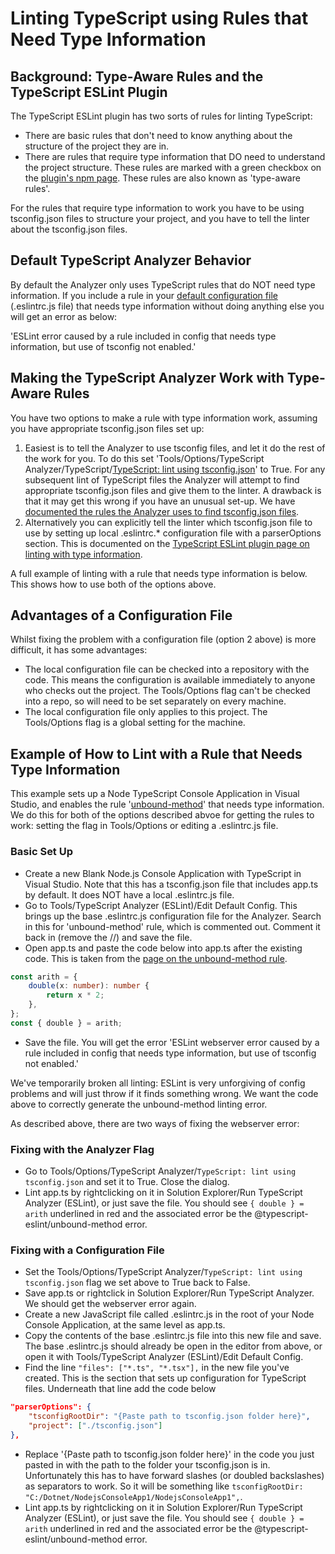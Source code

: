 ﻿# Linting TypeScript using Rules that Need Type Information

## Background: Type-Aware Rules and the TypeScript ESLint Plugin

The TypeScript ESLint plugin has two sorts of rules for linting TypeScript:
- There are basic rules that don't need to know anything about the structure of the project they are in.  
- There are rules that require type information that DO need to understand the project structure.  These rules are marked with a green checkbox on the [plugin's npm page](https://www.npmjs.com/package/@typescript-eslint/eslint-plugin).  These rules are also known as 'type-aware rules'.

For the rules that require type information to work you have to be using tsconfig.json files to structure your project, and you have to tell the linter about the tsconfig.json files.

## Default TypeScript Analyzer Behavior

By default the Analyzer only uses TypeScript rules that do NOT need type information.  If you include a rule in your [default configuration file](defaultconfig.md) (.eslintrc.js file) that needs type information without doing anything else you will get an error as below:

'ESLint error caused by a rule included in config that needs type information, but use of tsconfig not enabled.'

## Making the TypeScript Analyzer Work with Type-Aware Rules

You have two options to make a rule with type information work, assuming you have appropriate tsconfig.json files set up:

1. Easiest is to tell the Analyzer to use tsconfig files, and let it do the rest of the work for you.  To do this set 'Tools/Options/TypeScript Analyzer/TypeScript/[TypeScript: lint using tsconfig.json](settings.md#usetsconfig)' to True.  For any subsequent lint of TypeScript files the Analyzer will attempt to find appropriate tsconfig.json files and give them to the linter.  A drawback is that it may get this wrong if you have an unusual set-up.  We have [documented the rules the Analyzer uses to find tsconfig.json files](tsconfigrules.md).
2. Alternatively you can explicitly tell the linter which tsconfig.json file to use by setting up local .eslintrc.* configuration file with a parserOptions section.  This is documented on the [TypeScript ESLint plugin page on linting with type information](https://typescript-eslint.io/docs/linting/type-linting/).

A full example of linting with a rule that needs type information is below.  This shows how to use both of the options above.

## Advantages of a Configuration File

Whilst fixing the problem with a configuration file (option 2 above) is more difficult, it has some advantages:  

- The local configuration file can be checked into a repository with the code. This means the configuration is available immediately to anyone who checks out the project.  The Tools/Options flag can't be checked into a repo, so will need to be set separately on every machine.
- The local configuration file only applies to this project.  The Tools/Options flag is a global setting for the machine.

## Example of How to Lint with a Rule that Needs Type Information

This example sets up a Node TypeScript Console Application in Visual Studio, and enables the rule '[unbound-method](https://github.com/typescript-eslint/typescript-eslint/blob/main/packages/eslint-plugin/docs/rules/unbound-method.md)' that needs type information.  We do this for both of the options described abvoe for getting the rules to work: setting the flag in Tools/Options or editing a .eslintrc.js file.

### Basic Set Up

- Create a new Blank Node.js Console Application with TypeScript in Visual Studio.  Note that this has a tsconfig.json file that includes app.ts by default.  It does NOT have a local .eslintrc.js file.
- Go to Tools/TypeScript Analyzer (ESLint)/Edit Default Config.  This brings up the base .eslintrc.js configuration file for the Analyzer.  Search in this for 'unbound-method' rule, which is commented out.  Comment it back in (remove the //) and save the file. 
- Open app.ts and paste the code below into app.ts after the existing code. This is taken from the [page on the unbound-method rule](https://github.com/typescript-eslint/typescript-eslint/blob/main/packages/eslint-plugin/docs/rules/unbound-method.md).
```typescript
const arith = {
    double(x: number): number {
        return x * 2;
    },
};
const { double } = arith;
```
- Save the file.  You will get the error 'ESLint webserver error caused by a rule included in config that needs type information, but use of tsconfig not enabled.'  

We've temporarily broken all linting: ESLint is very unforgiving of config problems and will just throw if it finds something wrong.  We want the code above to correctly generate the unbound-method linting error.

As described above, there are two ways of fixing the webserver error:

### Fixing with the Analyzer Flag

- Go to Tools/Options/TypeScript Analyzer/`TypeScript: lint using tsconfig.json` and set it to True.  Close the dialog.
- Lint app.ts by rightclicking on it in Solution Explorer/Run TypeScript Analyzer (ESLint), or just save the file.  You should see `{ double } = arith` underlined in red and the associated error be the @typescript-eslint/unbound-method error.

### Fixing with a Configuration File

- Set the Tools/Options/TypeScript Analyzer/`TypeScript: lint using tsconfig.json` flag we set above to True back to False. 
- Save app.ts or rightclick in Solution Explorer/Run TypeScript Analyzer.  We should get the webserver error again.
- Create a new JavaScript file called .eslintrc.js in the root of your Node Console Application, at the same level as app.ts.
- Copy the contents of the base .eslintrc.js file into this new file and save.  The base .eslintrc.js should already be open in the editor from above, or open it with Tools/TypeScript Analyzer (ESLint)/Edit Default Config.
- Find the line `"files": ["*.ts", "*.tsx"],` in the new file you've created.  This is the section that sets up configuration for TypeScript files.  Underneath that line add the code below
```json
"parserOptions": {
    "tsconfigRootDir": "{Paste path to tsconfig.json folder here}",
    "project": ["./tsconfig.json"]
},
```
- Replace '{Paste path to tsconfig.json folder here}' in the code you just pasted in with the path to the folder your tsconfig.json is in.  Unfortunately this has to have forward slashes (or doubled backslashes) as separators to work.  So it will be something like `tsconfigRootDir: "C:/Dotnet/NodejsConsoleApp1/NodejsConsoleApp1",`.
- Lint app.ts by rightclicking on it in Solution Explorer/Run TypeScript Analyzer (ESLint), or just save the file.  You should see `{ double } = arith` underlined in red and the associated error be the @typescript-eslint/unbound-method error.